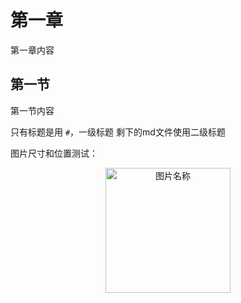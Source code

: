 # 第一章

第一章内容

## 第一节

第一节内容


只有标题是用 `#`，一级标题
剩下的md文件使用二级标题

图片尺寸和位置测试：
<div  align="center">
  <img src="/images/hero.png" width="200" height="200" alt="图片名称"/>
</div>


